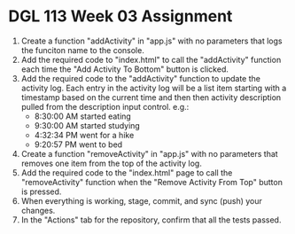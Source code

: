 # DGL 113 Week 03 Assignment

1. Create a function "addActivity" in "app.js" with no parameters that logs the funciton name to the console.
1. Add the required code to "index.html" to call the "addActivity" function each time the "Add Activity To Bottom" button is clicked.
1. Add the required code to the "addActivity" function to update the activity log. Each entry in the activity log will be a list item starting with a timestamp based on the current time and then then activity description pulled from the description input control. e.g.:
    * 8:30:00 AM started eating
    * 9:30:00 AM started studying
    * 4:32:34 PM went for a hike
    * 9:20:57 PM went to bed
1. Create a function "removeActivity" in "app.js" with no parameters that removes one item from the top of the activity log.
1. Add the required code to the "index.html" page to call the "removeActivity" function when the "Remove Activity From Top" button is pressed.
1.  When everything is working, stage, commit, and sync (push) your changes.
1.  In the "Actions" tab for the repository, 
    confirm that all the tests passed.
